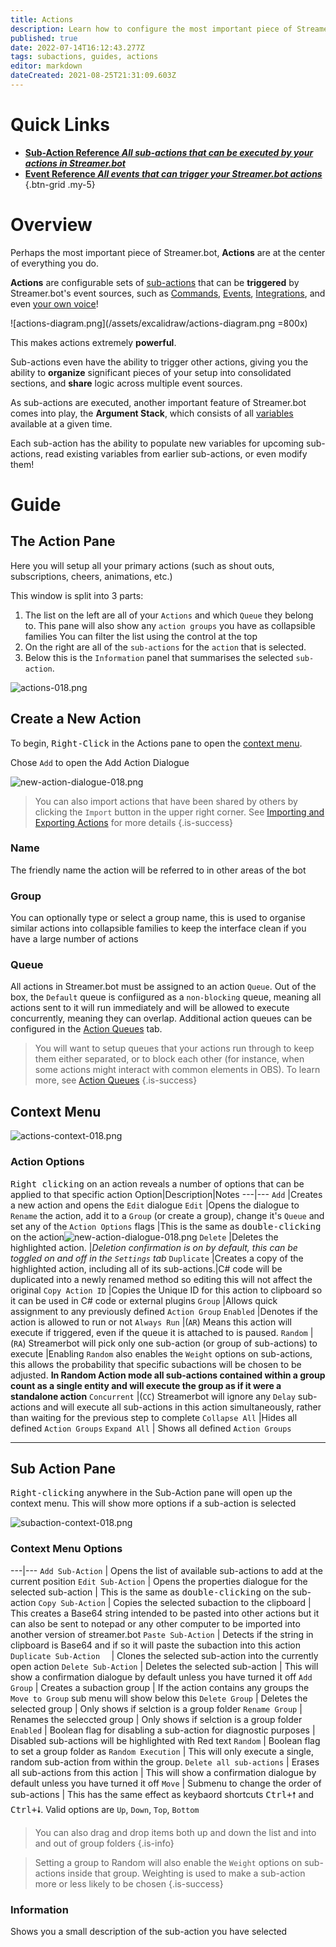 ```yaml
---
title: Actions
description: Learn how to configure the most important piece of Streamer.bot - Actions & Sub-Actions!
published: true
date: 2022-07-14T16:12:43.277Z
tags: subactions, guides, actions
editor: markdown
dateCreated: 2021-08-25T21:31:09.603Z
---
```


# Quick Links

- [<i class="mdi mdi-lightning-bolt-outline primary--text"></i> **Sub-Action Reference *All sub-actions that can be executed by your actions in Streamer.bot***](/en/Sub-Actions)
- [<i class="mdi mdi-creation primary--text"></i> **Event Reference *All events that can trigger your Streamer.bot actions***](/en/Events)
{.btn-grid .my-5}

# Overview

Perhaps the most important piece of Streamer.bot, **Actions** are at the center of everything you do.

**Actions** are configurable sets of [sub-actions](/en/Sub-Actions) that can be **triggered** by Streamer.bot's event sources, such as [Commands](/en/Commands), [Events](/en/Events), [Integrations](/en/Integrations), and even [your own voice](/en/Voice-Control)!

![actions-diagram.png](/assets/excalidraw/actions-diagram.png =800x)

This makes actions extremely **powerful**. 

Sub-actions even have the ability to trigger other actions, giving you the ability to **organize** significant pieces of your setup into consolidated sections, and **share** logic across multiple event sources.

As sub-actions are executed, another important feature of Streamer.bot comes into play, the **Argument Stack**, which consists of all [variables](/en/Variables) available at a given time. 

Each sub-action has the ability to populate new variables for upcoming sub-actions, read existing variables from earlier sub-actions, or even modify them!

# Guide

## The Action Pane
Here you will setup all your primary actions (such as shout outs, subscriptions, cheers, animations, etc.)

This window is split into 3 parts:
1) The list on the left are all of your `Actions` and which `Queue` they belong to.
		This pane will also show any `action groups` you have as collapsible families
    You can filter the list using the control at the top
2) On the right are all of the `sub-actions` for the `action` that is selected. 
3) Below this is the `Information` panel that summarises the selected `sub-action`.

![actions-018.png](/actions-018.png)

## Create a New Action
To begin, <kbd>Right-Click</kbd> in the Actions pane to open the [context menu](/en/Actions#context-menu). 


Chose `Add` to open the Add Action Dialogue

![new-action-dialogue-018.png](/new-action-dialogue-018.png)

> You can also import actions that have been shared by others by clicking the `Import` button in the upper right corner.
See [Importing and Exporting Actions](/en/Actions/Importing-and-Exporting) for more details
{.is-success}


### Name
The friendly name the action will be referred to in other areas of the bot

### Group
You can optionally type or select a group name, this is used to organise similar actions into collapsible families to keep the interface clean if you have a large number of actions


### Queue
All actions in Streamer.bot must be assigned to an action `Queue`. Out of the box, the `Default` queue is confiigured as a `non-blocking` queue, meaning all actions sent to it will run immediately and will be allowed to execute concurrently, meaning they can overlap. Additional action queues can be configured in the [Action Queues](/en/Action-Queues) tab.

> You will want to setup queues that your actions run through to keep them either separated, or to block each other (for instance, when some actions might interact with common elements in OBS). To learn more, see [Action Queues](/en/Settings/General)
{.is-success}



## Context Menu

![actions-context-018.png](/actions-context-018.png)

### Action Options

<kbd>Right clicking</kbd> on an action reveals a number of options that can be applied to that specific action
Option|Description|Notes
---|---
`Add` |Creates a new action and opens the `Edit` dialogue 
`Edit` |Opens the dialogue to `Rename` the action, add it to a `Group` (or create a group), change it's `Queue` and set any of the `Action Options` flags |This is the same as <kbd>double-clicking</kbd> on the action![new-action-dialogue-018.png](/new-action-dialogue-018.png)
`Delete` |Deletes the highlighted action. |*Deletion confirmation is on by default, this can be toggled on and off in the `Settings` tab*
`Duplicate` |Creates a copy of the highlighted action, including all of its sub-actions.|C# code will be duplicated into a newly renamed method so editing this will not affect the original
`Copy Action ID` |Copies the Unique ID for this action to clipboard so it can be used in C# code or external plugins
`Group` |Allows quick assignment to any previously defined `Action Group`
`Enabled` |Denotes if the action is allowed to run or not
`Always Run` |(`AR`) Means this action will execute if triggered, even if the queue it is attached to is paused.
`Random` |(`RA`) Streamerbot will pick only one sub-action (or group of sub-actions) to execute |Enabling `Random` also enables the `Weight` options on sub-actions, this allows the probability that specific subactions will be chosen to be adjusted. **In Random Action mode all sub-actions contained within a group count as a single entity and will execute the group as if it were a standalone action**
`Concurrent` |(`CC`) Streamerbot will ignore any `Delay` sub-actions and will execute all sub-actions in this action simultaneously, rather than waiting for the previous step to complete
`Collapse All` |Hides all defined `Action Groups` 
`Expand All` | Shows all defined `Action Groups`

***
## Sub Action Pane

<kbd>Right-clicking</kbd> anywhere in the Sub-Action pane will open up the context menu. This will show more options if a sub-action is selected 

![subaction-context-018.png](/subaction-context-018.png)


### Context Menu Options
---|---
`Add Sub-Action` | Opens the list of available sub-actions to add at the current position
`Edit Sub-Action` | Opens the properties dialogue for the selected sub-action | This is the same as <kbd>double-clicking</kbd> on the sub-action
`Copy Sub-Action` | Copies the selected subaction to the clipboard | This creates a Base64 string intended to be pasted into other actions but it can also be sent to notepad or any other computer to be imported into another version of streamer.bot
`Paste Sub-Action` | Detects if the string in clipboard is Base64 and if so it will paste the subaction into this action
`Duplicate Sub-Action  ` | Clones the selected sub-action into the currently open action
`Delete Sub-Action` | Deletes the selected sub-action | This will show a confirmation dialogue by default unless you have turned it off
`Add Group` | Creates a subaction group | If the action contains any groups the `Move to Group` sub menu will show below this
`Delete Group` | Deletes the selected group | Only shows if selction is a group folder
`Rename Group` | Renames the seleccted group | Only shows if selction is a group folder
`Enabled` | Boolean flag for disabling a sub-action for diagnostic purposes | Disabled sub-actions will be highlighted with Red text
`Random` | Boolean flag to set a group folder as `Random Execution` | This will only execute a single, random sub-action from within the group. 
`Delete all sub-actions` | Erases all sub-actions from this action |  This will show a confirmation dialogue by default unless you have turned it off
`Move` | Submenu to change the order of sub-actions | This has the same effect as keybaord shortcuts <kbd>Ctrl+🠕</kbd> and <kbd>Ctrl+🠗</kbd>. Valid options are `Up`, `Down`, `Top`, `Bottom`

> You can also drag and drop items both up and down the list and into and out of group folders
{.is-info}

> Setting a group to Random will also enable the `Weight` options on sub-actions inside that group. 
Weighting is used to make a sub-action more or less likely to be chosen
{.is-success}


### Information

Shows you a small description of the sub-action you have selected